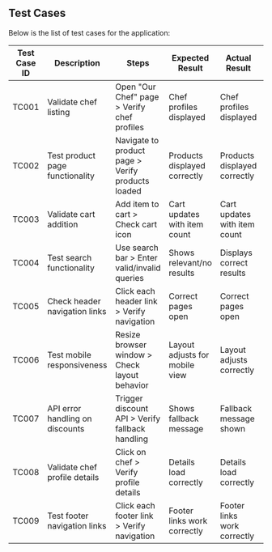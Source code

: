 
## Test Cases

Below is the list of test cases for the application:

| Test Case ID | Description                     | Steps                                             | Expected Result               | Actual Result               | Status  | Remarks                   |
|--------------|---------------------------------|---------------------------------------------------|-------------------------------|-----------------------------|---------|---------------------------|
| TC001        | Validate chef listing          | Open "Our Chef" page > Verify chef profiles       | Chef profiles displayed       | Chef profiles displayed     | Passed  | No issues found           |
| TC002        | Test product page functionality| Navigate to product page > Verify products loaded| Products displayed correctly  | Products displayed correctly| Passed  | Works as expected         |
| TC003        | Validate cart addition         | Add item to cart > Check cart icon               | Cart updates with item count  | Cart updates with item count| Passed  | Cart functionality verified|
| TC004        | Test search functionality      | Use search bar > Enter valid/invalid queries     | Shows relevant/no results     | Displays correct results    | Passed  | Works as expected         |
| TC005        | Check header navigation links  | Click each header link > Verify navigation       | Correct pages open            | Correct pages open          | Passed  | Navigation functional     |
| TC006        | Test mobile responsiveness     | Resize browser window > Check layout behavior    | Layout adjusts for mobile view| Layout adjusts correctly    | Passed  | Responsive verified       |
| TC007        | API error handling on discounts| Trigger discount API > Verify fallback handling  | Shows fallback message        | Fallback message shown      | Passed  | Error handled gracefully  |
| TC008        | Validate chef profile details  | Click on chef > Verify profile details           | Details load correctly        | Details load correctly      | Passed  | No issues found           |
| TC009        | Test footer navigation links   | Click each footer link > Verify navigation       | Footer links work correctly   | Footer links work correctly | Passed  | Footer functional         |
